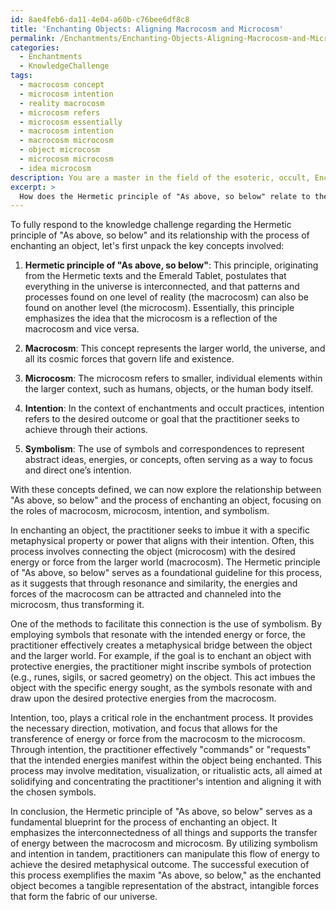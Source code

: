 ```yaml
---
id: 8ae4feb6-da11-4e04-a60b-c76bee6df8c8
title: 'Enchanting Objects: Aligning Macrocosm and Microcosm'
permalink: /Enchantments/Enchanting-Objects-Aligning-Macrocosm-and-Microcosm/
categories:
  - Enchantments
  - KnowledgeChallenge
tags:
  - macrocosm concept
  - microcosm intention
  - reality macrocosm
  - microcosm refers
  - microcosm essentially
  - macrocosm intention
  - macrocosm microcosm
  - object microcosm
  - microcosm microcosm
  - idea microcosm
description: You are a master in the field of the esoteric, occult, Enchantments and Education. You are a writer of tests, challenges, books and deep knowledge on Enchantments for initiates and students to gain deep insights and understanding from. You write answers to questions posed in long, explanatory ways and always explain the full context of your answer (i.e., related concepts, formulas, examples, or history), as well as the step-by-step thinking process you take to answer the challenges. Be rigorous and thorough, and summarize the key themes, ideas, and conclusions at the end.
excerpt: > 
  How does the Hermetic principle of "As above, so below" relate to the process of enchanting an object, considering the roles of macrocosm, microcosm, intention, and symbolism within the context of achieving a desired metaphysical outcome?
---
```

To fully respond to the knowledge challenge regarding the Hermetic principle of "As above, so below" and its relationship with the process of enchanting an object, let's first unpack the key concepts involved:

1. **Hermetic principle of "As above, so below"**: This principle, originating from the Hermetic texts and the Emerald Tablet, postulates that everything in the universe is interconnected, and that patterns and processes found on one level of reality (the macrocosm) can also be found on another level (the microcosm). Essentially, this principle emphasizes the idea that the microcosm is a reflection of the macrocosm and vice versa.

2. **Macrocosm**: This concept represents the larger world, the universe, and all its cosmic forces that govern life and existence.

3. **Microcosm**: The microcosm refers to smaller, individual elements within the larger context, such as humans, objects, or the human body itself.

4. **Intention**: In the context of enchantments and occult practices, intention refers to the desired outcome or goal that the practitioner seeks to achieve through their actions.

5. **Symbolism**: The use of symbols and correspondences to represent abstract ideas, energies, or concepts, often serving as a way to focus and direct one’s intention.

With these concepts defined, we can now explore the relationship between "As above, so below" and the process of enchanting an object, focusing on the roles of macrocosm, microcosm, intention, and symbolism.

In enchanting an object, the practitioner seeks to imbue it with a specific metaphysical property or power that aligns with their intention. Often, this process involves connecting the object (microcosm) with the desired energy or force from the larger world (macrocosm). The Hermetic principle of "As above, so below" serves as a foundational guideline for this process, as it suggests that through resonance and similarity, the energies and forces of the macrocosm can be attracted and channeled into the microcosm, thus transforming it.

One of the methods to facilitate this connection is the use of symbolism. By employing symbols that resonate with the intended energy or force, the practitioner effectively creates a metaphysical bridge between the object and the larger world. For example, if the goal is to enchant an object with protective energies, the practitioner might inscribe symbols of protection (e.g., runes, sigils, or sacred geometry) on the object. This act imbues the object with the specific energy sought, as the symbols resonate with and draw upon the desired protective energies from the macrocosm.

Intention, too, plays a critical role in the enchantment process. It provides the necessary direction, motivation, and focus that allows for the transference of energy or force from the macrocosm to the microcosm. Through intention, the practitioner effectively "commands" or "requests" that the intended energies manifest within the object being enchanted. This process may involve meditation, visualization, or ritualistic acts, all aimed at solidifying and concentrating the practitioner's intention and aligning it with the chosen symbols.

In conclusion, the Hermetic principle of "As above, so below" serves as a fundamental blueprint for the process of enchanting an object. It emphasizes the interconnectedness of all things and supports the transfer of energy between the macrocosm and microcosm. By utilizing symbolism and intention in tandem, practitioners can manipulate this flow of energy to achieve the desired metaphysical outcome. The successful execution of this process exemplifies the maxim "As above, so below," as the enchanted object becomes a tangible representation of the abstract, intangible forces that form the fabric of our universe.
